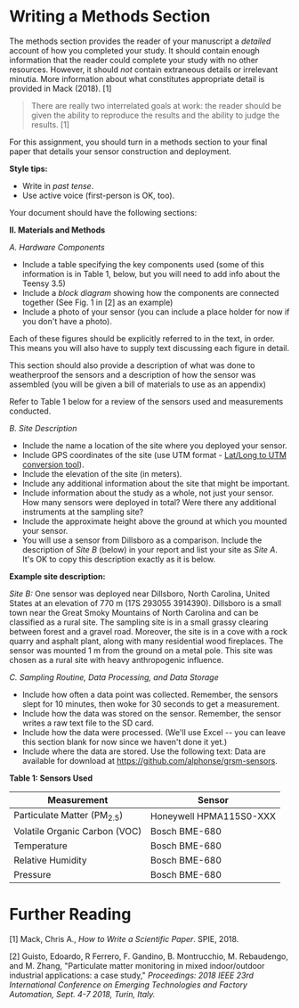 # Writing a Methods Section

The methods section provides the reader of your manuscript a *detailed* account of how you completed your study.  It should contain enough information that the reader could complete your study with no other resources.  However, it should *not* contain extraneous details or irrelevant minutia.  More information about what constitutes appropriate detail is provided in Mack (2018). [1]

> There are really two interrelated goals at work: the reader should be given the ability to reproduce the results and the ability to judge the results. [1]


For this assignment, you should turn in a methods section to your final paper that details your sensor construction and deployment.  

**Style tips:**  

  - Write in *past tense*.
  - Use active voice (first-person is OK, too).

Your document should have the following sections:

**II. Materials and Methods**

*A. Hardware Components*

  - Include a table specifying the key components used (some of this information is in Table 1, below, but you will need to add info about the Teensy 3.5)
  - Include a *block diagram* showing how the components are connected together (See Fig. 1 in [2] as an example)
  - Include a photo of your sensor (you can include a place holder for now if you don't have a photo).

  Each of these figures should be explicitly referred to in the text, in order.  This means you will also have to supply text discussing each figure in detail.

  This section should also provide a description of what was done to weatherproof the sensors and a description of how the sensor was assembled (you will be given a bill of materials to use as an appendix)

  Refer to Table 1 below for a review of the sensors used and measurements conducted.

*B. Site Description*  

  - Include the name a location of the site where you deployed your sensor.
  - Include GPS coordinates of the site (use UTM format - [Lat/Long to UTM conversion tool](http://www.rcn.montana.edu/resources/converter.aspx)).
  - Include the elevation of the site (in meters).
  - Include any additional information about the site that might be important.
  - Include information about the study as a whole, not just your sensor.  How many sensors were deployed in total?  Were there any additional instruments at the sampling site?
  - Include the approximate height above the ground at which you mounted your sensor.
  - You will use a sensor from Dillsboro as a comparison.  Include the description of *Site B* (below) in your report and list your site as *Site A*.  It's OK to copy this description exactly as it is below.  

  **Example site description:**

  *Site B:* One sensor was deployed near Dillsboro, North Carolina, United States at an elevation of 770 m (17S 293055 3914390).  Dillsboro is a small town near the Great Smoky Mountains of North Carolina and can be classified as a rural site.  The sampling site is in a small grassy clearing between forest and a gravel road.  Moreover, the site is in a cove with a rock quarry and asphalt plant, along with many residential wood fireplaces.  The sensor was mounted 1 m from the ground on a metal pole.  This site was chosen as a rural site with heavy anthropogenic influence.

*C. Sampling Routine, Data Processing, and Data Storage*

  - Include how often a data point was collected.  Remember, the sensors slept for 10 minutes, then woke for 30 seconds to get a measurement.
  - Include how the data was stored on the sensor.  Remember, the sensor writes a raw text file to the SD card.
  - Include how the data were processed.  (We'll use Excel -- you can leave this section blank for now since we haven't done it yet.)
  - Include where the data are stored.  Use the following text: Data are available for download at https://github.com/alphonse/grsm-sensors.

**Table 1: Sensors Used**  

| Measurement                     | Sensor                  |
| ------------------------------- | ----------------------- |
| Particulate Matter (PM$_{2.5}$) | Honeywell HPMA115S0-XXX |
| Volatile Organic Carbon (VOC)   | Bosch BME-680           |
| Temperature                     | Bosch BME-680           |
| Relative Humidity               | Bosch BME-680           |
| Pressure                        | Bosch BME-680           |

# Further Reading

[1] Mack, Chris A., *How to Write a Scientific Paper*. SPIE, 2018.

[2] Guisto, Edoardo, R Ferrero, F. Gandino, B. Montrucchio, M. Rebaudengo, and M. Zhang, "Particulate matter monitoring in mixed indoor/outdoor industrial applications: a case study," *Proceedings: 2018 IEEE 23rd International Conference on Emerging Technologies and Factory Automation, Sept. 4-7 2018, Turin, Italy.*
